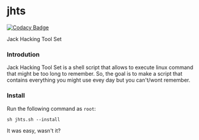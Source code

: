 # jhts

[![Codacy Badge](https://api.codacy.com/project/badge/Grade/862e9cb48cb44f04a875b36e655cd380)](https://app.codacy.com/app/jackrendor/jhts?utm_source=github.com&utm_medium=referral&utm_content=jackrendor/jhts&utm_campaign=Badge_Grade_Settings)

Jack Hacking Tool Set
### Introdution
Jack Hacking Tool Set is a shell script that allows to execute linux command that might be too long to remember.
So, the goal is to make a script that contains everything you might use evey day but you can't/wont remember.

### Install
Run the following command as `root`:
```
sh jhts.sh --install
```
It was easy, wasn't it?
